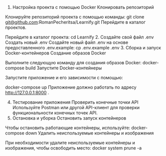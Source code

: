 1. Настройка проекта с помощью Docker
Клонировать репозиторий

Клонируйте репозиторий проекта с помощью команды:
git clone git@github.com:RomanPecheritsa/Learnify.git
Перейдите в каталог проектов.

Перейдите в каталог проекта:
cd Learnify
2. Создайте свой файл .env
Создать новый .env
Создайте новый файл .env на основе предоставленного .env.example:
cp .env.example .env
3. Сборка и запуск Docker-контейнеров
Создание образов Docker

Выполните следующую команду для создания образов Docker:
docker-compose build
Запустите Docker-контейнеры

Запустите приложение и его зависимости с помощью:

docker-compose up
Приложение должно работать по адресу http://127.0.0.1:8000 .

4. Тестирование приложения
Проверить конечные точки API
Используйте Postman или другой API-клиент для проверки функциональности конечных точек API.
5. Остановка и уборка
Остановить запуск контейнеров

Чтобы остановить работающие контейнеры, используйте:
docker-compose down
Удалить неиспользуемые контейнеры и изображения

При необходимости удалите неиспользуемые контейнеры и изображения, чтобы освободить место:
docker system prune -a

